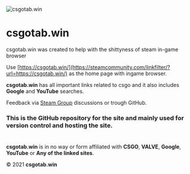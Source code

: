 ![csgotab.win](https://csgotab.win/assets/img/csgotab.win%20for%20webpage.svg)
# csgotab.win
csgotab.win was created to help with the shittyness of steam in-game browser

Use  [https://csgotab.win/](https://steamcommunity.com/linkfilter/?url=https://csgotab.win/)  as the home page with ingame browser.  
  
**csgotab.win**  has all important links related to csgo and it also includes **Google** and **YouTube** searches.

Feedback via [Steam Group](https://steamcommunity.com/groups/csgotabwin) discussions or trough GitHub.

### This is the GitHub repository for the site and mainly used for version control and hosting the site.



# 
**csgotab.win** is in no way or form affiliated with **CSGO**, **VALVE**, **Google**, **YouTube** or **Any of the linked sites**.  

© 2021  **csgotab.win**
